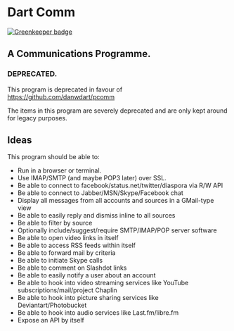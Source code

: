 # Dart Comm

[![Greenkeeper badge](https://badges.greenkeeper.io/danwdart/dartcomm.svg)](https://greenkeeper.io/)

## A Communications Programme.

### DEPRECATED.

This program is deprecated in favour of https://github.com/danwdart/pcomm

The items in this program are severely deprecated and are only kept around for legacy purposes.

## Ideas

This program should be able to:
* Run in a browser or terminal.
* Use IMAP/SMTP (and maybe POP3 later) over SSL.
* Be able to connect to facebook/status.net/twitter/diaspora via R/W API
* Be able to connect to Jabber/MSN/Skype/Facebook chat
* Display all messages from all accounts and sources in a GMail-type view
* Be able to easily reply and dismiss inline to all sources
* Be able to filter by source
* Optionally include/suggest/require SMTP/IMAP/POP server software
* Be able to open video links in itself
* Be able to access RSS feeds within itself
* Be able to forward mail by criteria
* Be able to initiate Skype calls
* Be able to comment on Slashdot links
* Be able to easily notify a user about an account
* Be able to hook into video streaming services like YouTube subscriptions/mail/project Chaplin
* Be able to hook into picture sharing services like Deviantart/Photobucket
* Be able to hook into audio services like Last.fm/libre.fm
* Expose an API by itself
